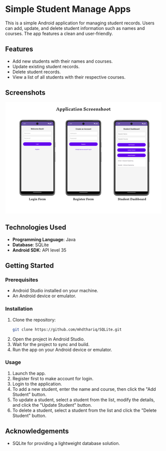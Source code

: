# Simple Student Manage Apps

This is a simple Android application for managing student records. Users can add, update, and delete student information such as names and courses. The app features a clean and user-friendly.

## Features

- Add new students with their names and courses.
- Update existing student records.
- Delete student records.
- View a list of all students with their respective courses.

## Screenshots
<img src="image/StudentManageScreenshoots.png" alt="Screenshot" style="max-width: 100%; height: auto;">

## Technologies Used

- **Programming Language**: Java
- **Database**: SQLite
- **Android SDK**: API level 35

## Getting Started

### Prerequisites

- Android Studio installed on your machine.
- An Android device or emulator.

### Installation

1. Clone the repository:
   ```bash
   git clone https://github.com/mhdthariq/SQLite.git
   ```
2. Open the project in Android Studio.
3. Wait for the project to sync and build.
4. Run the app on your Android device or emulator.

### Usage

1. Launch the app.
2. Register first to make account for login.
3. Login to the application.
4. To add a new student, enter the name and course, then click the "Add Student" button.
5. To update a student, select a student from the list, modify the details, and click the "Update Student" button.
6. To delete a student, select a student from the list and click the "Delete Student" button.


## Acknowledgements

- SQLite for providing a lightweight database solution.
